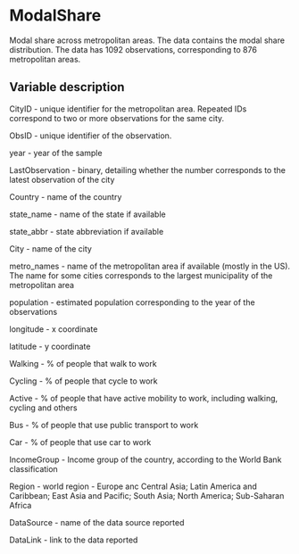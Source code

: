 # ModalShare
Modal share across metropolitan areas.
The data contains the modal share distribution. The data has 1092 observations, corresponding to 876 metropolitan areas. 

## Variable description

CityID - unique identifier for the metropolitan area. Repeated IDs correspond to two or more observations for the same city.

ObsID - unique identifier of the observation. 

year - year of the sample

LastObservation - binary, detailing whether the number corresponds to the latest observation of the city

Country - name of the country

state_name - name of the state if available

state_abbr - state abbreviation if available

City - name of the city

metro_names - name of the metropolitan area if available (mostly in the US). The name for some cities corresponds to the largest municipality of the metropolitan area

population - estimated population corresponding to the year of the observations

longitude - x coordinate

latitude - y coordinate

Walking - % of people that walk to work

Cycling - % of people that cycle to work

Active - % of people that have active mobility to work, including walking, cycling and others

Bus - % of people that use public transport to work

Car - % of people that use car to work

IncomeGroup - Income group of the country, according to the World Bank classification

Region - world region  - Europe anc Central Asia; Latin America and Caribbean; East Asia and Pacific; South Asia; North America; Sub-Saharan Africa

DataSource - name of the data source reported

DataLink -  link to the data reported
